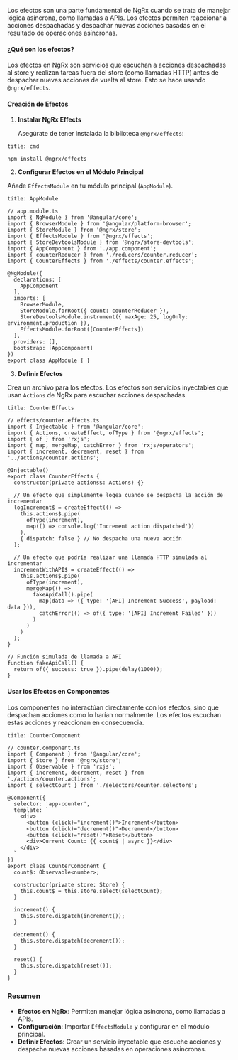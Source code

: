 Los efectos son una parte fundamental de NgRx cuando se trata de manejar lógica asíncrona, como llamadas a APIs. Los efectos permiten reaccionar a acciones despachadas y despachar nuevas acciones basadas en el resultado de operaciones asíncronas.

#### ¿Qué son los efectos?

Los efectos en NgRx son servicios que escuchan a acciones despachadas al store y realizan tareas fuera del store (como llamadas HTTP) antes de despachar nuevas acciones de vuelta al store. Esto se hace usando `@ngrx/effects`.

#### Creación de Efectos

1. **Instalar NgRx Effects**
    
    Asegúrate de tener instalada la biblioteca `@ngrx/effects`:

```ad-todo
title: cmd
```
```
npm install @ngrx/effects
```

2. **Configurar Efectos en el Módulo Principal**

Añade `EffectsModule` en tu módulo principal (`AppModule`).

```ad-important
title: AppModule
```
```
// app.module.ts
import { NgModule } from '@angular/core';
import { BrowserModule } from '@angular/platform-browser';
import { StoreModule } from '@ngrx/store';
import { EffectsModule } from '@ngrx/effects';
import { StoreDevtoolsModule } from '@ngrx/store-devtools';
import { AppComponent } from './app.component';
import { counterReducer } from './reducers/counter.reducer';
import { CounterEffects } from './effects/counter.effects';

@NgModule({
  declarations: [
    AppComponent
  ],
  imports: [
    BrowserModule,
    StoreModule.forRoot({ count: counterReducer }),
    StoreDevtoolsModule.instrument({ maxAge: 25, logOnly: environment.production }),
    EffectsModule.forRoot([CounterEffects])
  ],
  providers: [],
  bootstrap: [AppComponent]
})
export class AppModule { }
```

3. **Definir Efectos**

Crea un archivo para los efectos. Los efectos son servicios inyectables que usan `Actions` de NgRx para escuchar acciones despachadas.

```ad-important
title: CounterEffects
```
```
// effects/counter.effects.ts
import { Injectable } from '@angular/core';
import { Actions, createEffect, ofType } from '@ngrx/effects';
import { of } from 'rxjs';
import { map, mergeMap, catchError } from 'rxjs/operators';
import { increment, decrement, reset } from '../actions/counter.actions';

@Injectable()
export class CounterEffects {
  constructor(private actions$: Actions) {}

  // Un efecto que simplemente logea cuando se despacha la acción de incrementar
  logIncrement$ = createEffect(() =>
    this.actions$.pipe(
      ofType(increment),
      map(() => console.log('Increment action dispatched'))
    ),
    { dispatch: false } // No despacha una nueva acción
  );

  // Un efecto que podría realizar una llamada HTTP simulada al incrementar
  incrementWithAPI$ = createEffect(() =>
    this.actions$.pipe(
      ofType(increment),
      mergeMap(() => 
        fakeApiCall().pipe(
          map(data => ({ type: '[API] Increment Success', payload: data })),
          catchError(() => of({ type: '[API] Increment Failed' }))
        )
      )
    )
  );
}

// Función simulada de llamada a API
function fakeApiCall() {
  return of({ success: true }).pipe(delay(1000));
}
```

#### Usar los Efectos en Componentes

Los componentes no interactúan directamente con los efectos, sino que despachan acciones como lo harían normalmente. Los efectos escuchan estas acciones y reaccionan en consecuencia.

```ad-important
title: CounterComponent
```
```
// counter.component.ts
import { Component } from '@angular/core';
import { Store } from '@ngrx/store';
import { Observable } from 'rxjs';
import { increment, decrement, reset } from './actions/counter.actions';
import { selectCount } from './selectors/counter.selectors';

@Component({
  selector: 'app-counter',
  template: `
    <div>
      <button (click)="increment()">Increment</button>
      <button (click)="decrement()">Decrement</button>
      <button (click)="reset()">Reset</button>
      <div>Current Count: {{ count$ | async }}</div>
    </div>
  `
})
export class CounterComponent {
  count$: Observable<number>;

  constructor(private store: Store) {
    this.count$ = this.store.select(selectCount);
  }

  increment() {
    this.store.dispatch(increment());
  }

  decrement() {
    this.store.dispatch(decrement());
  }

  reset() {
    this.store.dispatch(reset());
  }
}
```

### Resumen

- **Efectos en NgRx**: Permiten manejar lógica asíncrona, como llamadas a APIs.
- **Configuración**: Importar `EffectsModule` y configurar en el módulo principal.
- **Definir Efectos**: Crear un servicio inyectable que escuche acciones y despache nuevas acciones basadas en operaciones asíncronas.

